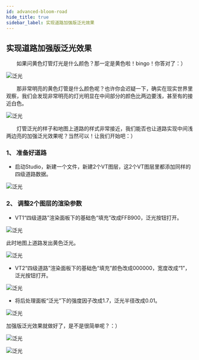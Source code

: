 ```yaml
---
id: advanced-bloom-road
hide_title: true
sidebar_label: 实现道路加强版泛光效果
---
```


## 实现道路加强版泛光效果

　　如果问黄色灯管灯光是什么颜色？那一定是黄色啦！bingo！你答对了：）

![泛光](../assets/advanced-bloom-road-1.png)

　　那非常明亮的黄色灯管是什么颜色呢？也许你会迟疑一下，确实在现实世界里观察，我们会发现非常明亮的灯光明显在中间部分的颜色比两边要浅，甚至有的接近白色。

![泛光](../assets/advanced-bloom-road-2.png)

　　灯管泛光的样子和地图上道路的样式非常接近，我们能否也让道路实现中间浅两边亮的加强泛光效果呢？当然可以！让我们开始吧：）

### 1、 准备好道路

* 启动Studio，新建一个文件，新建2个VT图层，这2个VT图层里都添加同样的四级道路数据。

![泛光](../assets/advanced-bloom-road-3.png)


### 2、 调整2个图层的渲染参数

* VT1“四级道路”渲染面板下的基础色“填充”改成FFB900，泛光按钮打开。

![泛光](../assets/advanced-bloom-road-4.png)

此时地图上道路发出黄色泛光。

![泛光](../assets/advanced-bloom-road-5.png)

* VT2“四级道路”渲染面板下的基础色“填充”颜色改成000000，宽度改成“1”，泛光按钮打开。

![泛光](../assets/advanced-bloom-road-6.png)

* 将后处理面板“泛光”下的强度因子改成1.7，泛光半径改成0.01。

![泛光](../assets/advanced-bloom-road-7.png)

加强版泛光效果就做好了，是不是很简单呢？：）

![泛光](../assets/advanced-bloom-road-8.png)

![泛光](../assets/advanced-bloom-road-9.png)
